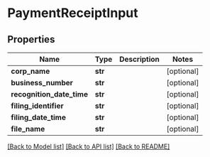 # PaymentReceiptInput

## Properties
Name | Type | Description | Notes
------------ | ------------- | ------------- | -------------
**corp_name** | **str** |  | [optional] 
**business_number** | **str** |  | [optional] 
**recognition_date_time** | **str** |  | [optional] 
**filing_identifier** | **str** |  | [optional] 
**filing_date_time** | **str** |  | [optional] 
**file_name** | **str** |  | [optional] 

[[Back to Model list]](../README.md#documentation-for-models) [[Back to API list]](../README.md#documentation-for-api-endpoints) [[Back to README]](../README.md)


